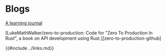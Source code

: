 # Blogs

[A learning journal][lpalmieri-web]

[LukeMathWalker/zero-to-production: Code for \"Zero To Production In Rust\", a book on API development using Rust.][zero-to-production-github]

[lpalmieri-web]: https://www.lpalmieri.com/
{{#include ../links.md}}
